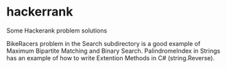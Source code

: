 hackerrank
==========

Some Hackerank problem solutions

BikeRacers problem in the Search subdirectory is a good example of Maximum Bipartite Matching and Binary Search.
PalindromeIndex in Strings has an example of how to write Extention Methods in C# (string.Reverse).
